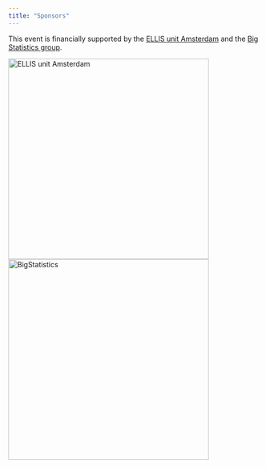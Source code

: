 ```yaml
---
title: "Sponsors"
---
```


This event is financially supported by the [ELLIS unit Amsterdam](https://ellis.eu/units/amsterdam) and the [Big Statistics group](https://www.bigstatistics.nl/). 


<img src="/ellis-logo_horizontal_white_2023-amsterdam.png" alt="ELLIS unit Amsterdam" width="400px"/>

<img src="/bigstats-logo.png" alt="BigStatistics" width="400px"/>
